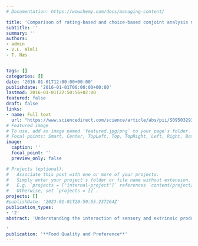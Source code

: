 ```yaml
---
# Documentation: https://wowchemy.com/docs/managing-content/

title: 'Comparison of rating-based and choice-based conjoint analysis models. A case study based on preferences for iced coffee in Norway'
subtitle: ''
summary: ''
authors:
- admin 
- V.L. Almli
- T. Næs


tags: []
categories: []
date: '2016-01-01T12:00:00+00:00'
publishdate: '2016-01-01T00:00:00+00:00'
lastmod: 2016-01-01T22:50:56+02:00
featured: false
draft: false
links: 
- name: Full text
  url: "https://www.sciencedirect.com/science/article/abs/pii/S0950329315002499"
# Featured image
# To use, add an image named `featured.jpg/png` to your page's folder.
# Focal points: Smart, Center, TopLeft, Top, TopRight, Left, Right, BottomLeft, Bottom, BottomRight.
image:
  caption: ''
  focal_point: ''
  preview_only: false

# Projects (optional).
#   Associate this post with one or more of your projects.
#   Simply enter your project's folder or file name without extension.
#   E.g. `projects = ["internal-project"]` references `content/project/deep-learning/index.md`.
#   Otherwise, set `projects = []`.
projects: []
#publishDate: '2023-01-01T20:50:55.237264Z'
publication_types: 
- '2'
abstract: 'Understanding the interaction of sensory and extrinsic product attributes in consumer preferences has been identified as one of the key pillars for raising the likelihood of food products’ success in the market. Over the course of the last decade there has been increased attention on research emphasizing a combination of these food-choice driving parameters. This paper discusses progress made in the field focusing on three groups of methods: (i) conjoint hedonic methods (ii) “classic” hedonic testing and (iii) alternative descriptive approaches. For each method a description of the methodology in question, its objectives, advantages, drawbacks and applications are examined. Industrial challenges and future research needs are discussed.

'
publication: '**Food Quality and Preference**'
---
```

